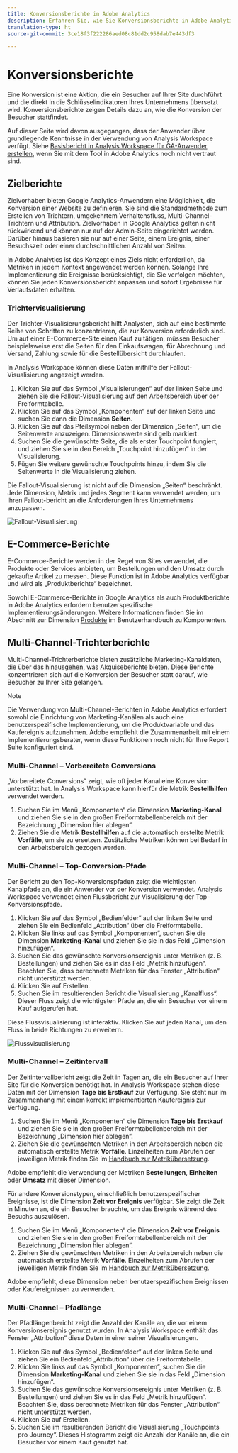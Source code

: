 ```yaml
---
title: Konversionsberichte in Adobe Analytics
description: Erfahren Sie, wie Sie Konversionsberichte in Adobe Analytics verwenden.
translation-type: ht
source-git-commit: 3ce18f3f222286aed08c81dd2c958dab7e443df3

---
```



# Konversionsberichte

Eine Konversion ist eine Aktion, die ein Besucher auf Ihrer Site durchführt und die direkt in die Schlüsselindikatoren Ihres Unternehmens übersetzt wird. Konversionsberichte zeigen Details dazu an, wie die Konversion der Besucher stattfindet.

Auf dieser Seite wird davon ausgegangen, dass der Anwender über grundlegende Kenntnisse in der Verwendung von Analysis Workspace verfügt. Siehe [Basisbericht in Analysis Workspace für GA-Anwender erstellen](create-report.md), wenn Sie mit dem Tool in Adobe Analytics noch nicht vertraut sind.

## Zielberichte

Zielvorhaben bieten Google Analytics-Anwendern eine Möglichkeit, die Konversion einer Website zu definieren. Sie sind die Standardmethode zum Erstellen von Trichtern, umgekehrtem Verhaltensfluss, Multi-Channel-Trichtern und Attribution. Zielvorhaben in Google Analytics gelten nicht rückwirkend und können nur auf der Admin-Seite eingerichtet werden. Darüber hinaus basieren sie nur auf einer Seite, einem Ereignis, einer Besuchszeit oder einer durchschnittlichen Anzahl von Seiten.

In Adobe Analytics ist das Konzept eines Ziels nicht erforderlich, da Metriken in jedem Kontext angewendet werden können. Solange Ihre Implementierung die Ereignisse berücksichtigt, die Sie verfolgen möchten, können Sie jeden Konversionsbericht anpassen und sofort Ergebnisse für Verlaufsdaten erhalten.

### Trichtervisualisierung

Der Trichter-Visualisierungsbericht hilft Analysten, sich auf eine bestimmte Reihe von Schritten zu konzentrieren, die zur Konversion erforderlich sind. Um auf einer E-Commerce-Site einen Kauf zu tätigen, müssen Besucher beispielsweise erst die Seiten für den Einkaufswagen, für Abrechnung und Versand, Zahlung sowie für die Bestellübersicht durchlaufen.

In Analysis Workspace können diese Daten mithilfe der Fallout-Visualisierung angezeigt werden.

1. Klicken Sie auf das Symbol „Visualisierungen“ auf der linken Seite und ziehen Sie die Fallout-Visualisierung auf den Arbeitsbereich über der Freiformtabelle.
2. Klicken Sie auf das Symbol „Komponenten“ auf der linken Seite und suchen Sie dann die Dimension **Seiten**.
3. Klicken Sie auf das Pfeilsymbol neben der Dimension „Seiten“, um die Seitenwerte anzuzeigen. Dimensionswerte sind gelb markiert.
4. Suchen Sie die gewünschte Seite, die als erster Touchpoint fungiert, und ziehen Sie sie in den Bereich „Touchpoint hinzufügen“ in der Visualisierung.
5. Fügen Sie weitere gewünschte Touchpoints hinzu, indem Sie die Seitenwerte in die Visualisierung ziehen.

Die Fallout-Visualisierung ist nicht auf die Dimension „Seiten“ beschränkt. Jede Dimension, Metrik und jedes Segment kann verwendet werden, um Ihren Fallout-bericht an die Anforderungen Ihres Unternehmens anzupassen.

![Fallout-Visualisierung](/help/technotes/ga-to-aa/assets/fallout.png)

## E-Commerce-Berichte

E-Commerce-Berichte werden in der Regel von Sites verwendet, die Produkte oder Services anbieten, um Bestellungen und den Umsatz durch gekaufte Artikel zu messen. Diese Funktion ist in Adobe Analytics verfügbar und wird als „Produktberichte“ bezeichnet.

Sowohl E-Commerce-Berichte in Google Analytics als auch Produktberichte in Adobe Analytics erfordern benutzerspezifische Implementierungsänderungen. Weitere Informationen finden Sie im Abschnitt zur Dimension [Produkte](/help/components/c-variables/dimensionslist/reports-products.md) im Benutzerhandbuch zu Komponenten.

## Multi-Channel-Trichterberichte

Multi-Channel-Trichterberichte bieten zusätzliche Marketing-Kanaldaten, die über das hinausgehen, was Akquiseberichte bieten. Diese Berichte konzentrieren sich auf die Konversion der Besucher statt darauf, wie Besucher zu Ihrer Site gelangen.

> [!NOTE]
>
> Die Verwendung von Multi-Channel-Berichten in Adobe Analytics erfordert sowohl die Einrichtung von Marketing-Kanälen als auch eine benutzerspezifische Implementierung, um die Produktvariable und das Kaufereignis aufzunehmen. Adobe empfiehlt die Zusammenarbeit mit einem Implementierungsberater, wenn diese Funktionen noch nicht für Ihre Report Suite konfiguriert sind.

### Multi-Channel – Vorbereitete Conversions

„Vorbereitete Conversions“ zeigt, wie oft jeder Kanal eine Konversion unterstützt hat. In Analysis Workspace kann hierfür die Metrik **Bestellhilfen** verwendet werden.

1. Suchen Sie im Menü „Komponenten“ die Dimension **Marketing-Kanal** und ziehen Sie sie in den großen Freiformtabellenbereich mit der Bezeichnung „Dimension hier ablegen“.
2. Ziehen Sie die Metrik **Bestellhilfen** auf die automatisch erstellte Metrik **Vorfälle**, um sie zu ersetzen. Zusätzliche Metriken können bei Bedarf in den Arbeitsbereich gezogen werden.

### Multi-Channel – Top-Conversion-Pfade

Der Bericht zu den Top-Konversionspfaden zeigt die wichtigsten Kanalpfade an, die ein Anwender vor der Konversion verwendet. Analysis Workspace verwendet einen Flussbericht zur Visualisierung der Top-Konversionspfade.

1. Klicken Sie auf das Symbol „Bedienfelder“ auf der linken Seite und ziehen Sie ein Bedienfeld „Attribution“ über die Freiformtabelle.
2. Klicken Sie links auf das Symbol „Komponenten“, suchen Sie die Dimension **Marketing-Kanal** und ziehen Sie sie in das Feld „Dimension hinzufügen“.
3. Suchen Sie das gewünschte Konversionsereignis unter Metriken (z. B. Bestellungen) und ziehen Sie es in das Feld „Metrik hinzufügen“. Beachten Sie, dass berechnete Metriken für das Fenster „Attribution“ nicht unterstützt werden.
4. Klicken Sie auf Erstellen.
5. Suchen Sie im resultierenden Bericht die Visualisierung „Kanalfluss“. Dieser Fluss zeigt die wichtigsten Pfade an, die ein Besucher vor einem Kauf aufgerufen hat.

Diese Flussvisualisierung ist interaktiv. Klicken Sie auf jeden Kanal, um den Fluss in beide Richtungen zu erweitern.

![Flussvisualisierung](/help/technotes/ga-to-aa/assets/flow.png)

### Multi-Channel – Zeitintervall

Der Zeitintervallbericht zeigt die Zeit in Tagen an, die ein Besucher auf Ihrer Site für die Konversion benötigt hat. In Analysis Workspace stehen diese Daten mit der Dimension **Tage bis Erstkauf** zur Verfügung. Sie steht nur im Zusammenhang mit einem korrekt implementierten Kaufereignis zur Verfügung.

1. Suchen Sie im Menü „Komponenten“ die Dimension **Tage bis Erstkauf** und ziehen Sie sie in den großen Freiformtabellenbereich mit der Bezeichnung „Dimension hier ablegen“.
2. Ziehen Sie die gewünschten Metriken in den Arbeitsbereich neben die automatisch erstellte Metrik **Vorfälle**. Einzelheiten zum Abrufen der jeweiligen Metrik finden Sie im [Handbuch zur Metrikübersetzung](common-metrics.md).

Adobe empfiehlt die Verwendung der Metriken **Bestellungen**, **Einheiten** oder **Umsatz** mit dieser Dimension.

Für andere Konversionstypen, einschließlich benutzerspezifischer Ereignisse, ist die Dimension **Zeit vor Ereignis** verfügbar. Sie zeigt die Zeit in Minuten an, die ein Besucher brauchte, um das Ereignis während des Besuchs auszulösen.

1. Suchen Sie im Menü „Komponenten“ die Dimension **Zeit vor Ereignis** und ziehen Sie sie in den großen Freiformtabellenbereich mit der Bezeichnung „Dimension hier ablegen“.
2. Ziehen Sie die gewünschten Metriken in den Arbeitsbereich neben die automatisch erstellte Metrik **Vorfälle**. Einzelheiten zum Abrufen der jeweiligen Metrik finden Sie im [Handbuch zur Metrikübersetzung](common-metrics.md).

Adobe empfiehlt, diese Dimension neben benutzerspezifischen Ereignissen oder Kaufereignissen zu verwenden.

### Multi-Channel – Pfadlänge

Der Pfadlängenbericht zeigt die Anzahl der Kanäle an, die vor einem Konversionsereignis genutzt wurden. In Analysis Workspace enthält das Fenster „Attribution“ diese Daten in einer seiner Visualisierungen.

1. Klicken Sie auf das Symbol „Bedienfelder“ auf der linken Seite und ziehen Sie ein Bedienfeld „Attribution“ über die Freiformtabelle.
2. Klicken Sie links auf das Symbol „Komponenten“, suchen Sie die Dimension **Marketing-Kanal** und ziehen Sie sie in das Feld „Dimension hinzufügen“.
3. Suchen Sie das gewünschte Konversionsereignis unter Metriken (z. B. Bestellungen) und ziehen Sie es in das Feld „Metrik hinzufügen“. Beachten Sie, dass berechnete Metriken für das Fenster „Attribution“ nicht unterstützt werden.
4. Klicken Sie auf Erstellen.
5. Suchen Sie im resultierenden Bericht die Visualisierung „Touchpoints pro Journey“. Dieses Histogramm zeigt die Anzahl der Kanäle an, die ein Besucher vor einem Kauf genutzt hat.
